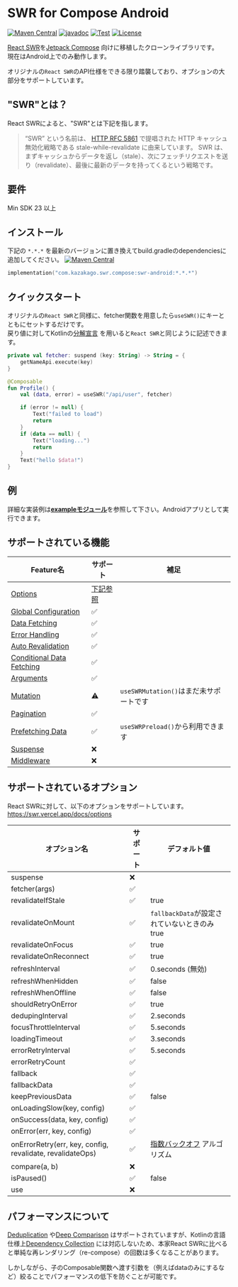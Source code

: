 # SWR for Compose Android

[![Maven Central](https://img.shields.io/maven-central/v/com.kazakago.swr.compose/swr-android.svg)](https://central.sonatype.dev/namespace/com.kazakago.swr.compose)
[![javadoc](https://javadoc.io/badge2/com.kazakago.swr.compose/swr-android/javadoc.svg)](https://javadoc.io/doc/com.kazakago.swr.compose/swr-android)
[![Test](https://github.com/KazaKago/swr-compose/actions/workflows/test.yml/badge.svg?branch=main)](https://github.com/KazaKago/swr-compose/actions/workflows/test.yml)
[![License](https://img.shields.io/github/license/kazakago/swr-compose.svg)](LICENSE)

[React SWR](https://swr.vercel.app)を[Jetpack Compose](https://developer.android.com/jetpack/compose) 向けに移植したクローンライブラリです。  
現在はAndroid上でのみ動作します。  

オリジナルの`React SWR`のAPI仕様をできる限り踏襲しており、オプションの大部分をサポートしています。  

## "SWR"とは？

React SWRによると、"SWR"とは下記を指します。  

> “SWR” という名前は、 [HTTP RFC 5861](https://www.rfc-editor.org/rfc/rfc5861) で提唱された HTTP キャッシュ無効化戦略である stale-while-revalidate に由来しています。 SWR は、まずキャッシュからデータを返し（stale）、次にフェッチリクエストを送り（revalidate）、最後に最新のデータを持ってくるという戦略です。

## 要件

Min SDK 23 以上

## インストール

下記の `*.*.*` を最新のバージョンに置き換えてbuild.gradleのdependenciesに追加してください。 [![Maven Central](https://img.shields.io/maven-central/v/com.kazakago.swr.compose/swr-android.svg)](https://search.maven.org/artifact/com.kazakago.swr.compose/swr-android)  

```kotlin
implementation("com.kazakago.swr.compose:swr-android:*.*.*")
```

## クイックスタート

オリジナルの`React SWR`と同様に、fetcher関数を用意したら`useSWR()`にキーとともにセットするだけです。  
戻り値に対してKotlinの[分解宣言](https://kotlinlang.org/docs/destructuring-declarations.html) を用いると`React SWR`と同じように記述できます。  

```kotlin
private val fetcher: suspend (key: String) -> String = {
    getNameApi.execute(key)
}

@Composable
fun Profile() {
    val (data, error) = useSWR("/api/user", fetcher)

    if (error != null) {
        Text("failed to load")
        return
    }
    if (data == null) {
        Text("loading...")
        return
    }
    Text("hello $data!")
}
```

## 例

詳細な実装例は[**exampleモジュール**](example)を参照して下さい。Androidアプリとして実行できます。

## サポートされている機能

| Feature名                                                                      | サポート                    | 補足                           |
|-------------------------------------------------------------------------------|-------------------------|------------------------------|
| [Options](https://swr.vercel.app/docs/options)                                | [下記参照](#サポートされているオプション) |                              |
| [Global Configuration](https://swr.vercel.app/docs/global-configuration)      | ✅                       |                              |
| [Data Fetching](https://swr.vercel.app/docs/data-fetching)                    | ✅                       |                              |
| [Error Handling](https://swr.vercel.app/docs/error-handling)                  | ✅                       |                              |
| [Auto Revalidation](https://swr.vercel.app/docs/revalidation)                 | ✅                       |                              |
| [Conditional Data Fetching](https://swr.vercel.app/docs/conditional-fetching) | ✅                       |                              |
| [Arguments](https://swr.vercel.app/docs/arguments)                            | ✅                       |                              |
| [Mutation](https://swr.vercel.app/docs/mutation)                              | ⚠️                      | `useSWRMutation()`はまだ未サポートです |
| [Pagination](https://swr.vercel.app/docs/pagination)                          | ✅                       |                              |
| [Prefetching Data](https://swr.vercel.app/docs/prefetching)                   | ✅️                      | `useSWRPreload()`から利用できます    |
| [Suspense](https://swr.vercel.app/docs/suspense)                              | ❌                       |                              |
| [Middleware](https://swr.vercel.app/docs/middleware)                          | ❌                       |                              |

## サポートされているオプション

React SWRに対して、以下のオプションをサポートしています。  
https://swr.vercel.app/docs/options

| オプション名                                                    | サポート | デフォルト値                                                              |
|-----------------------------------------------------------|------|---------------------------------------------------------------------|
| suspense                                                  | ❌    |                                                                     |
| fetcher(args)                                             | ✅    |                                                                     |
| revalidateIfStale                                         | ✅    | true                                                                |
| revalidateOnMount                                         | ✅    | `fallbackData`が設定されていないときのみtrue                                     |
| revalidateOnFocus                                         | ✅    | true                                                                |
| revalidateOnReconnect                                     | ✅    | true                                                                |
| refreshInterval                                           | ✅    | 0.seconds (無効)                                                      |
| refreshWhenHidden                                         | ✅    | false                                                               |
| refreshWhenOffline                                        | ✅    | false                                                               |
| shouldRetryOnError                                        | ✅    | true                                                                |
| dedupingInterval                                          | ✅    | 2.seconds                                                           |
| focusThrottleInterval                                     | ✅    | 5.seconds                                                           |
| loadingTimeout                                            | ✅    | 3.seconds                                                           |
| errorRetryInterval                                        | ✅    | 5.seconds                                                           |
| errorRetryCount                                           | ✅    |                                                                     |
| fallback                                                  | ✅    |                                                                     |
| fallbackData                                              | ✅    |                                                                     |
| keepPreviousData                                          | ✅    | false                                                               |
| onLoadingSlow(key, config)                                | ✅    |                                                                     |
| onSuccess(data, key, config)                              | ✅    |                                                                     |
| onError(err, key, config)                                 | ✅    |                                                                     |
| onErrorRetry(err, key, config, revalidate, revalidateOps) | ✅    | [指数バックオフ](https://en.wikipedia.org/wiki/Exponential_backoff) アルゴリズム |
| compare(a, b)                                             | ❌    |                                                                     |
| isPaused()                                                | ✅    | false                                                               |
| use                                                       | ❌    |                                                                     |

## パフォーマンスについて

[Deduplication](https://swr.vercel.app/docs/advanced/performance#deduplication) や[Deep Comparison](https://swr.vercel.app/docs/advanced/performance#deep-comparison) はサポートされていますが、Kotlinの言語仕様上[Dependency Collection](https://swr.vercel.app/docs/advanced/performance#dependency-collection) には対応しないため、本家React SWRに比べると単純な再レンダリング（re-compose）の回数は多くなることがあります。  

しかしながら、子のComposable関数へ渡す引数を（例えばdataのみにするなど）絞ることでパフォーマンスの低下を防ぐことが可能です。  

